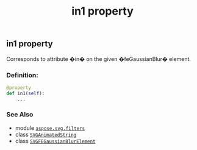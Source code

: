 ﻿---
title: in1 property
second_title: Aspose.SVG for Python via .NET API References
description: 
type: docs
weight: 660
url: /python-net/aspose.svg.filters/svgfegaussianblurelement/in1/
is_root: false
---

## in1 property


Corresponds to attribute �in� on the given �feGaussianBlur� element.
### Definition:
```python
@property
def in1(self):
    ...
```

### See Also
* module [`aspose.svg.filters`](../../)
* class [`SVGAnimatedString`](/svg/python-net/aspose.svg.datatypes/svganimatedstring)
* class [`SVGFEGaussianBlurElement`](/svg/python-net/aspose.svg.filters/svgfegaussianblurelement)
